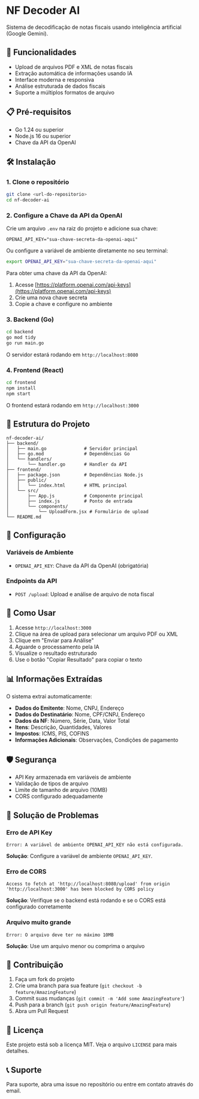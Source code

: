 # NF Decoder AI

Sistema de decodificação de notas fiscais usando inteligência artificial (Google Gemini).

## 🚀 Funcionalidades

- Upload de arquivos PDF e XML de notas fiscais
- Extração automática de informações usando IA
- Interface moderna e responsiva
- Análise estruturada de dados fiscais
- Suporte a múltiplos formatos de arquivo

## 📋 Pré-requisitos

- Go 1.24 ou superior
- Node.js 16 ou superior
- Chave da API da OpenAI

## 🛠️ Instalação

### 1. Clone o repositório
```bash
git clone <url-do-repositorio>
cd nf-decoder-ai
```

### 2. Configure a Chave da API da OpenAI
Crie um arquivo `.env` na raiz do projeto e adicione sua chave:

```
OPENAI_API_KEY="sua-chave-secreta-da-openai-aqui"
```

Ou configure a variável de ambiente diretamente no seu terminal:

```bash
export OPENAI_API_KEY="sua-chave-secreta-da-openai-aqui"
```

Para obter uma chave da API da OpenAI:
1. Acesse [https://platform.openai.com/api-keys](https://platform.openai.com/api-keys)
2. Crie uma nova chave secreta
3. Copie a chave e configure no ambiente

### 3. Backend (Go)

```bash
cd backend
go mod tidy
go run main.go
```

O servidor estará rodando em `http://localhost:8080`

### 4. Frontend (React)

```bash
cd frontend
npm install
npm start
```

O frontend estará rodando em `http://localhost:3000`

## 📁 Estrutura do Projeto

```
nf-decoder-ai/
├── backend/
│   ├── main.go              # Servidor principal
│   ├── go.mod               # Dependências Go
│   └── handlers/
│       └── handler.go       # Handler da API
├── frontend/
│   ├── package.json         # Dependências Node.js
│   ├── public/
│   │   └── index.html       # HTML principal
│   └── src/
│       ├── App.js           # Componente principal
│       ├── index.js         # Ponto de entrada
│       └── components/
│           └── UploadForm.jsx # Formulário de upload
└── README.md
```

## 🔧 Configuração

### Variáveis de Ambiente

- `OPENAI_API_KEY`: Chave da API da OpenAI (obrigatória)

### Endpoints da API

- `POST /upload`: Upload e análise de arquivo de nota fiscal

## 🎯 Como Usar

1. Acesse `http://localhost:3000`
2. Clique na área de upload para selecionar um arquivo PDF ou XML
3. Clique em "Enviar para Análise"
4. Aguarde o processamento pela IA
5. Visualize o resultado estruturado
6. Use o botão "Copiar Resultado" para copiar o texto

## 📊 Informações Extraídas

O sistema extrai automaticamente:

- **Dados do Emitente**: Nome, CNPJ, Endereço
- **Dados do Destinatário**: Nome, CPF/CNPJ, Endereço
- **Dados da NF**: Número, Série, Data, Valor Total
- **Itens**: Descrição, Quantidades, Valores
- **Impostos**: ICMS, PIS, COFINS
- **Informações Adicionais**: Observações, Condições de pagamento

## 🛡️ Segurança

- API Key armazenada em variáveis de ambiente
- Validação de tipos de arquivo
- Limite de tamanho de arquivo (10MB)
- CORS configurado adequadamente

## 🐛 Solução de Problemas

### Erro de API Key
```
Error: A variável de ambiente OPENAI_API_KEY não está configurada.
```
**Solução**: Configure a variável de ambiente `OPENAI_API_KEY`.

### Erro de CORS
```
Access to fetch at 'http://localhost:8080/upload' from origin 'http://localhost:3000' has been blocked by CORS policy
```
**Solução**: Verifique se o backend está rodando e se o CORS está configurado corretamente

### Arquivo muito grande
```
Error: O arquivo deve ter no máximo 10MB
```
**Solução**: Use um arquivo menor ou comprima o arquivo

## 🤝 Contribuição

1. Faça um fork do projeto
2. Crie uma branch para sua feature (`git checkout -b feature/AmazingFeature`)
3. Commit suas mudanças (`git commit -m 'Add some AmazingFeature'`)
4. Push para a branch (`git push origin feature/AmazingFeature`)
5. Abra um Pull Request

## 📝 Licença

Este projeto está sob a licença MIT. Veja o arquivo `LICENSE` para mais detalhes.

## 📞 Suporte

Para suporte, abra uma issue no repositório ou entre em contato através do email. 